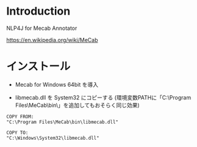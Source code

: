 # Introduction 

NLP4J for Mecab Annotator

https://en.wikipedia.org/wiki/MeCab

# インストール

- Mecab for Windows 64bit を導入

- libmecab.dll を System32 にコピーする (環境変数PATHに「C:\Program Files\MeCab\bin\」を追加してもおそらく同じ効果)

```
COPY FROM:
"C:\Program Files\MeCab\bin\libmecab.dll"

COPY TO:
"C:\Windows\System32\libmecab.dll"
```


